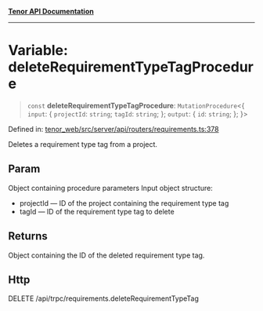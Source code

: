 [**Tenor API Documentation**](../../README.md)

***

# Variable: deleteRequirementTypeTagProcedure

> `const` **deleteRequirementTypeTagProcedure**: `MutationProcedure`\<\{ `input`: \{ `projectId`: `string`; `tagId`: `string`; \}; `output`: \{ `id`: `string`; \}; \}\>

Defined in: [tenor\_web/src/server/api/routers/requirements.ts:378](https://github.com/Apantli/Tenor/blob/b33873959b5093fc3e3d66ac4f230a78a6395bbd/tenor_web/src/server/api/routers/requirements.ts#L378)

Deletes a requirement type tag from a project.

## Param

Object containing procedure parameters
Input object structure:
- projectId — ID of the project containing the requirement type tag
- tagId — ID of the requirement type tag to delete

## Returns

Object containing the ID of the deleted requirement type tag.

## Http

DELETE /api/trpc/requirements.deleteRequirementTypeTag
